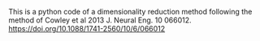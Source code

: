 This is a python code of a dimensionality reduction method following the method of Cowley et al 2013 J. Neural Eng. 10 066012.
https://doi.org/10.1088/1741-2560/10/6/066012
